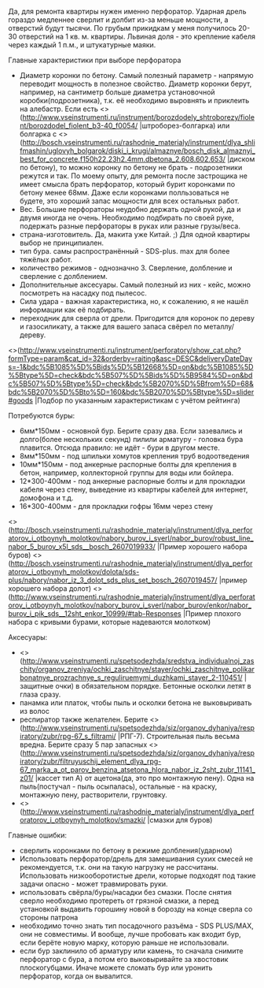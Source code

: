 Да, для ремонта квартиры нужен именно перфоратор.
Ударная дрель гораздо медленнее сверлит и долбит из-за меньше мощности, а отверстий будут тысячи. По грубым прикидкам у меня получилось 20-30 отверстий на 1 кв. м. квартиры. Львиная доля - это крепление кабеля через каждый 1 п.м., и штукатурные маяки.

Главные характеристики при выборе перфоратора
  * Диаметр коронки по бетону. Самый полезный параметр - напрямую переводит мощность в полезное свойство. Диаметр коронки берут, например, на сантиметр больше диаметра установочной коробки(подрозетника), т.к. её необходимо выровнять и приклеить на алебастр. Если есть <>(http://www.vseinstrumenti.ru/instrument/borozdodely_shtroborezy/fiolent/borozdodel_fiolent_b3-40_f0054/ |штроборез-болгарка) или болгарка с <>(http://bosch.vseinstrumenti.ru/rashodnie_materialy/instrument/dlya_shlifmashin/uglovyh_bolgarok/diski_i_krugi/almaznye/bosch_disk_almaznyi_best_for_concrete.f150h22.23h2.4mm.dbetona_2.608.602.653/ |диском по бетону), то можно коронку по бетону не брать - подрозетники режутся и так. По моему опыту, для ремонта после застрощика не имеет смысла брать перфоратор, который бурит коронками по бетону менее 68мм. Даже если коронками полльзоваться не будете, это хороший запас мощности для всех остальных работ.
  * Вес. Большие перфораторы неудобно держать одной рукой, да и двумя иногда не очень. Необходимо подбирать по своей руке, подержать разные перфораторы в руках или разные грузы/веса.
  * страна-изготовитель. Да, макита уже Китай. ;) Для одной квартиры выбор не принципиален.
  * тип бура. самы распространённый - SDS-plus. max для более тяжёлых работ.
  * количество режимов - однозначно 3. Сверление, долбление и сверление с долблением.
  * Дополнительные аксесуары. Самый полезный из них - кейс, можно посмотреть на насадку под пылесос.
  * Сила удара - важная характеристика, но, к сожалению, я не нашёл информации как её подбирать.
  * переходник для сверла от дрели. Пригодится для коронок по дереву и газосиликату, а также для вашего запаса свёрел по металлу/дереву.

<>(http://www.vseinstrumenti.ru/instrument/perforatory/show_cat.php?formType=param&cat_id=32&orderby=raiting&asc=DESC&deliveryDateDays=-1&bdc%5B1085%5D%5Bids%5D%5B12668%5D=on&bdc%5B1085%5D%5Btype%5D=check&bdc%5B507%5D%5Bids%5D%5B9584%5D=on&bdc%5B507%5D%5Btype%5D=check&bdc%5B2070%5D%5Bfrom%5D=68&bdc%5B2070%5D%5Bto%5D=160&bdc%5B2070%5D%5Btype%5D=slider#goods |Подбор по указанным характеристикам с учётом рейтинга)


Потребуются буры:
  * 6мм*150мм - основной бур. Берите сразу два. Если зазевались и долго(более нескольких секунд) пилили арматуру - головка бура плавится. Отсюда правило: не идёт - бури в другом месте.
  * 8мм*150мм - под шпильки хомутов крепления труб водоотведения
  * 10мм*150мм - под анкерные распорные болты для крепления в бетон, например, коллекторной группы для воды или бойлера.
  * 12*300-400мм - под анкерные распорные болты и для прокладки кабеля через стену, выведение из квартиры кабелей для интернет, домофона и т.д.
  * 16*300-400мм - для прокладки гофры 16мм через стену

<>(http://bosch.vseinstrumenti.ru/rashodnie_materialy/instrument/dlya_perforatorov_i_otboynyh_molotkov/nabory_burov_i_sverl/nabor_burov/robust_line_nabor_5_burov_x5l_sds__bosch_2607019933/ |Пример хорошего набора буров)
<>(http://bosch.vseinstrumenti.ru/rashodnie_materialy/instrument/dlya_perforatorov_i_otboynyh_molotkov/dolota/sds-plus/nabory/nabor_iz_3_dolot_sds_plus_set_bosch_2607019457/ |пример хорошего набора долот)
<>(http://www.vseinstrumenti.ru/rashodnie_materialy/instrument/dlya_perforatorov_i_otboynyh_molotkov/nabory_burov_i_sverl/nabor_burov/enkor/nabor_burov_i_pik_sds__12sht_enkor_10999/#tab-Responses |Пример плохого набора с кривыми бурами, которые надеваются молотком)

Аксесуары:
  * <>(http://www.vseinstrumenti.ru/spetsodezhda/sredstva_individualnoj_zaschity/organov_zreniya/ochki_zaschitnye/stayer/ochki_zaschitnye_polikarbonatnye_prozrachnye_s_reguliruemymi_duzhkami_stayer_2-110451/ |защитные очки) в обязательном порядке. Бетонные осколки летят в глаза сразу.
  * панамка или платок, чтобы пыль и осколки бетона не выковыривать из волос
  * респиратор также желателен. Берите <>(http://www.vseinstrumenti.ru/spetsodezhda/siz/organov_dyhaniya/respiratory/zubr/rpg-67_s_filtrami/ |РПГ-7). Строительная пыль весьма вредна. Берите сразу 5 пар запасных <>(http://www.vseinstrumenti.ru/spetsodezhda/siz/organov_dyhaniya/respiratory/zubr/filtruyuschij_element_dlya_rpg-67_marka_a_ot_parov_benzina_atsetona_hlora_nabor_iz_2sht_zubr_11141_z01/ |кассет тип А) от ацетона(да, это про монтажную пену). Одна на пыль(постучал - пыль осыпалась), остальные - на краску, монтажную пену, растворители, грунтовку.
  * <>(http://www.vseinstrumenti.ru/rashodnie_materialy/instrument/dlya_perforatorov_i_otboynyh_molotkov/smazki/ |смазки для буров)

Главные ошибки:
  * сверлить коронками по бетону в режиме долбления(ударном)
  * Использовать перфоратор/дрель для замешивания сухих смесей не рекомендуется, т.к. они на такую нагрузку не рассчитаны. Использовать низкооборотистые дрели, которые подходят под такие задачи опасно - может травмировать руки.
  * использовать свёрла/буры/насадки без смазки. После снятия сверло необходимо протереть от грязной смазки,  а перед установкой выдавить горошину новой в борозду на конце сверла со стороны патрона
  * необходимо точно знать тип посадочного разъёма - SDS PLUS/MAX, они не совместимы. И вообще, лучше пробовать как входит бур, если берёте новую марку, которую раньше не использовали.
  * если бур заклинило об арматуру или камень, то сначала снимите перфоратор с бура, а потом его выковыривайте за хвостовик плоскогубцами. Иначе можете сломать бур или уронить перфоратор, когда он вывалится.
